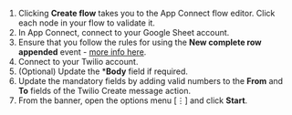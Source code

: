 1. Clicking **Create flow** takes you to the App Connect flow editor. Click each node in your flow to validate it.
1. In App Connect, connect to your Google Sheet account.
1. Ensure that you follow the rules for using the **New complete row appended** event - [more info here](https://developer.ibm.com/integration/docs/app-connect/how-to-guides-for-apps/use-ibm-app-connect-google-sheets/#new_row).
1. Connect to your Twilio account.
1. (Optional) Update the ***Body** field if required.
1. Update the mandatory fields by adding valid numbers to the **From** and **To** fields of the Twilio Create message action.
1. From the banner, open the options menu [&#8942;] and click **Start**.
